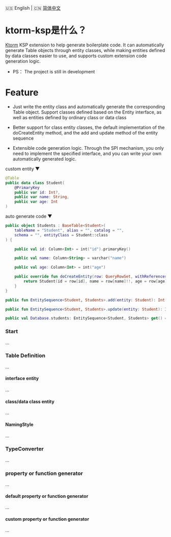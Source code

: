 :us: English | :cn: [简体中文](README_cn.md)

# ktorm-ksp是什么？

[Ktorm](https://github.com/kotlin-orm/ktorm) KSP extension to help generate boilerplate code. It can automatically
generate Table objects through entity classes, while making entities defined by data classes easier to use, and supports
custom extension code generation logic.

- PS： The project is still in development

# Feature

- Just write the entity class and automatically generate the corresponding Table object. Support classes defined based
  on the Entity interface, as well as entities defined by ordinary class or data class

- Better support for class entity classes, the default implementation of the doCreateEntity method, and the add and
  update method of the entity sequence

- Extensible code generation logic. Through the SPI mechanism, you only need to implement the specified interface, and
  you can write your own automatically generated logic.

custom entity ▼

```kotlin
@Table
public data class Student(
    @PrimaryKey
    public var id: Int?,
    public var name: String,
    public var age: Int
)
```

auto generate code ▼

```kotlin
public object Students : BaseTable<Student>(
    tableName = "Student", alias = "", catalog = "",
    schema = "", entityClass = Student::class
) {

    public val id: Column<Int> = int("id").primaryKey()

    public val name: Column<String> = varchar("name")

    public val age: Column<Int> = int("age")

    public override fun doCreateEntity(row: QueryRowSet, withReferences: Boolean): Student {
        return Student(id = row[id], name = row[name]!!, age = row[age]!!,)
    }
}

public fun EntitySequence<Student, Students>.add(entity: Student): Int { /* omit code */ }

public fun EntitySequence<Student, Students>.update(entity: Student): Int { /* omit code */ }

public val Database.students: EntitySequence<Student, Students> get() = this.sequenceOf(Students)
```

### Start

...

### Table Definition

...

#### interface entity

...

#### class/data class entity

...

#### NamingStyle

...

### TypeConverter

...

### property or function generator

...

#### default property or function generator

...

#### custom property or function generator

...